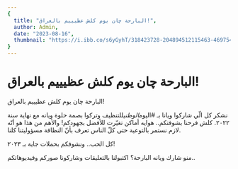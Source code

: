 ```yaml
---
{
  title: "البارحة چان يوم كلش عظيييم بالعراق!",
  author: Admin,
  date: "2023-08-16",
  thumbnail: "https://i.ibb.co/s6yGyhT/318423728-204894512115463-4697543126280791738-n.jpg",
}
---
```


# البارحة چان يوم كلش عظيييم بالعراق!

البارحة چان يوم كلش عظيييم بالعراق!

نشكر كل الّي شاركوا ويانا بـ #اليوم*الوطني*للتنظيف وتركوا بصمة حلوة ويانه مع نهاية سنة ٢٠٢٢. كلش فرحنا بشوفتكم.. هوايه أماكن تغيّرت للأفضل بجهودكم! والأهم من هذا هو أنّه لازم نستمر بالتوعية حتى كلّ الناس تعرف بأنّ النظافة مسؤوليتنا كلنا.

كل الحب.. ونشوفكم بحملات جاية بـ ٢٠٢٣!

منو شارك ويانه البارحة؟ اكتبولنا بالتعليقات وشاركونا صوركم وفيديوهاتكم..
